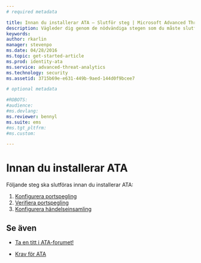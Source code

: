 ```yaml
---
# required metadata

title: Innan du installerar ATA – Slutför steg | Microsoft Advanced Threat Analytics
description: Vägleder dig genom de nödvändiga stegen som du måste slutföra före ATA-distribution.
keywords:
author: rkarlin
manager: stevenpo
ms.date: 04/28/2016
ms.topic: get-started-article
ms.prod: identity-ata
ms.service: advanced-threat-analytics
ms.technology: security
ms.assetid: 3715b69e-e631-449b-9aed-144d0f9bcee7

# optional metadata

#ROBOTS:
#audience:
#ms.devlang:
ms.reviewer: bennyl
ms.suite: ems
#ms.tgt_pltfrm:
#ms.custom:

---
```


# Innan du installerar ATA

Följande steg ska slutföras innan du installerar ATA:

1. [Konfigurera portspegling](configure-port-mirroring.md)
2. [Verifiera portspegling](validate-port-mirroring.md)
3. [Konfigurera händelseinsamling](configure-event-collection.md)



## Se även

- [Ta en titt i ATA-forumet!](https://social.technet.microsoft.com/Forums/security/en-US/home?forum=mata)

- [Krav för ATA](/advanced-threat-analytics/plan-design/ata-prerequisites)



<!--HONumber=May16_HO4-->


